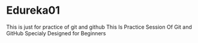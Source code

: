 # Edureka01
This is just for practice of git and github
This Is Practice Session Of Git and GitHub 
Specialy Designed for Beginners

